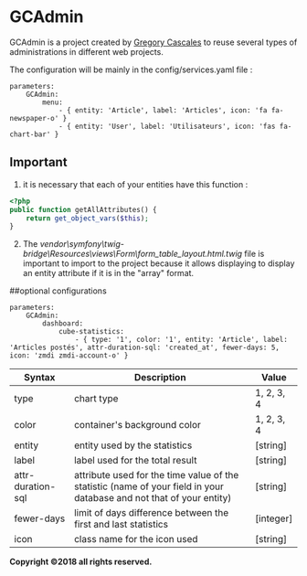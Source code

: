 # GCAdmin

GCAdmin is a project created by [Gregory Cascales](https://www.cascales.fr/) to reuse several types of administrations in different web projects.

The configuration will be mainly in the config/services.yaml file :
```
parameters:
    GCAdmin:
        menu:
            - { entity: 'Article', label: 'Articles', icon: 'fa fa-newspaper-o' }
            - { entity: 'User', label: 'Utilisateurs', icon: 'fas fa-chart-bar' }
```

## Important

1. it is necessary that each of your entities have this function :
```php
<?php
public function getAllAttributes() {
    return get_object_vars($this);
}
```

2. The *vendor\symfony\twig-bridge\Resources\views\Form\form_table_layout.html.twig* file is important to import to the project because it allows displaying to display an entity attribute if it is in the "array" format.

##optional configurations
```
parameters:
    GCAdmin:
        dashboard:
            cube-statistics:
                - { type: '1', color: '1', entity: 'Article', label: 'Articles postés', attr-duration-sql: 'created_at', fewer-days: 5, icon: 'zmdi zmdi-account-o' }
```

| Syntax  | Description |   Value    |
|---------|-------------|------------|
| type  | chart type    | 1, 2, 3, 4 |
| color | container's background color| 1, 2, 3, 4 |
| entity | entity used by the statistics | [string] |
| label | label used for the total result | [string] |
| attr-duration-sql | attribute used for the time value of the statistic (name of your field in your database and not that of your entity) | [string] |
| fewer-days | limit of days difference between the first and last statistics | [integer] |
| icon | class name for the icon used | [string] |



**Copyright ©2018 all rights reserved.**

